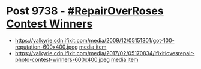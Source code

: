 # Post 9738 - [#RepairOverRoses Contest Winners](https://www.ifixit.com/News/9738/repairoverroses-contest-winners)

- https://valkyrie.cdn.ifixit.com/media/2009/12/05151301/got-100-reputation-600x400.jpeg [media item](media-28588.md)
- https://valkyrie.cdn.ifixit.com/media/2017/02/05170834/ifixitlovesrepair-photo-contest-winners-600x400.jpeg [media item](media-27672.md)